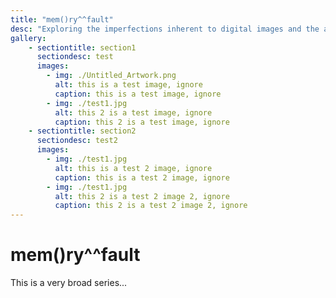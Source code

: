 ```yaml
---
title: "mem()ry^^fault"
desc: "Exploring the imperfections inherent to digital images and the accumulating effects of digital filters."
gallery:
    - sectiontitle: section1
      sectiondesc: test
      images:
        - img: ./Untitled_Artwork.png
          alt: this is a test image, ignore
          caption: this is a test image, ignore
        - img: ./test1.jpg
          alt: this 2 is a test image, ignore
          caption: this 2 is a test image, ignore
    - sectiontitle: section2
      sectiondesc: test2
      images:
        - img: ./test1.jpg
          alt: this is a test 2 image, ignore
          caption: this is a test 2 image, ignore
        - img: ./test1.jpg
          alt: this 2 is a test 2 image 2, ignore
          caption: this 2 is a test 2 image 2, ignore
---
```


# mem()ry^^fault

This is a very broad series...